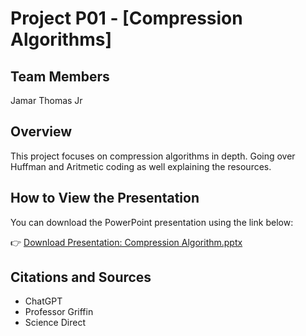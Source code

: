 # Project P01 - [Compression Algorithms]

## Team Members
Jamar Thomas Jr

## Overview
This project focuses on compression algorithms in depth. Going over Huffman and Aritmetic coding as well explaining the resources.

## How to View the Presentation

You can download the PowerPoint presentation using the link below:

👉 [Download Presentation: Compression Algorithm.pptx](./Compression%20Algorithm.pptx)


## Citations and Sources
- ChatGPT
- Professor Griffin
- Science Direct
